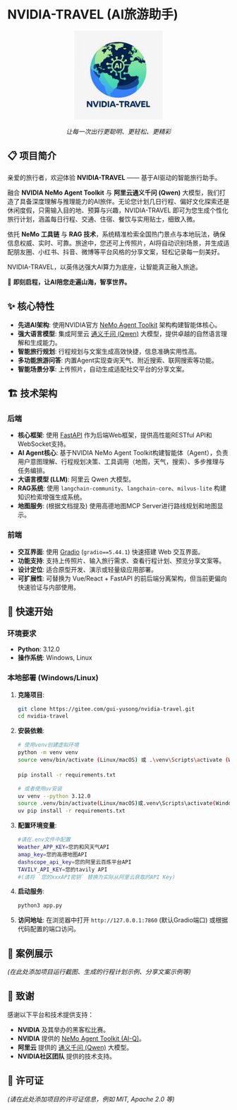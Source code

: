# NVIDIA-TRAVEL (AI旅游助手)

<div align="center">
  <img src="logo.jpg" alt="NVIDIA-TRAVEL Logo" width="200"/> <!-- Placeholder for logo -->
  <p><em>让每一次出行更聪明、更轻松、更精彩</em></p>
</div>

## 📋 项目简介

亲爱的旅行者，欢迎体验 **NVIDIA-TRAVEL** —— 基于AI驱动的智能旅行助手。

融合 **NVIDIA NeMo Agent Toolkit** 与 **阿里云通义千问 (Qwen)** 大模型，我们打造了具备深度理解与推理能力的AI旅伴。无论您计划几日行程、偏好文化探索还是休闲度假，只需输入目的地、预算与兴趣，NVIDIA-TRAVEL 即可为您生成个性化旅行计划，涵盖每日行程、交通、住宿、餐饮与实用贴士，细致入微。

依托 **NeMo 工具链** 与 **RAG 技术**，系统精准检索全国热门景点与本地玩法，确保信息权威、实时、可靠。旅途中，您还可上传照片，AI将自动识别场景，并生成适配朋友圈、小红书、抖音、微博等平台风格的分享文案，轻松记录每一刻美好。

NVIDIA-TRAVEL，以英伟达强大AI算力为底座，让智能真正融入旅途。

🚀 **即刻启程，让AI陪您走遍山海，智享世界。**

## ✨ 核心特性

*   **先进AI架构**: 使用NVIDIA官方 [NeMo Agent Toolkit](https://github.com/NVIDIA/NeMo) 架构构建智能体核心。
*   **强大语言模型**: 集成阿里云 [通义千问 (Qwen)](https://help.aliyun.com/zh/qwen/) 大模型，提供卓越的自然语言理解和生成能力。
*   **智能旅行规划**: 行程规划与文案生成高效快捷，信息准确实用性高。
*   **多功能旅游问答**: 内置Agent实现查询天气、附近搜索、联网搜索等功能。
*   **智能场景分享**: 上传照片，自动生成适配社交平台的分享文案。

## 🏗️ 技术架构

### 后端

*   **核心框架**: 使用 [FastAPI](https://fastapi.tiangolo.com/) 作为后端Web框架，提供高性能RESTful API和WebSocket支持。
*   **AI Agent核心**: 基于NVIDIA NeMo Agent Toolkit构建智能体（Agent），负责用户意图理解、行程规划决策、工具调用（地图，天气，搜索）、多步推理与任务编排。
*   **大语言模型 (LLM)**: 阿里云 Qwen 大模型。
*   **RAG系统**: 使用 `langchain-community`、`langchain-core`、`milvus-lite` 构建知识检索增强生成系统。
*   **地图服务**: (根据文档提及) 使用高德地图MCP Server进行路线规划和地图显示。

### 前端

*   **交互界面**: 使用 [Gradio](https://www.gradio.app/) (`gradio==5.44.1`) 快速搭建 Web 交互界面。
*   **功能支持**: 支持上传照片、输入旅行需求、查看行程计划、预览分享文案等。
*   **设计定位**: 适合原型开发、演示或轻量级应用部署。
*   **可扩展性**: 可替换为 Vue/React + FastAPI 的前后端分离架构，但当前更偏向快速验证与内部使用。

## 🚀 快速开始

### 环境要求

*   **Python**: 3.12.0
*   **操作系统**: Windows, Linux

### 本地部署 (Windows/Linux)

1.  **克隆项目**:
    ```bash
    git clone https://gitee.com/gui-yusong/nvidia-travel.git
    cd nvidia-travel
    ```

2.  **安装依赖**:
    ```bash
    # 使用venv创建虚拟环境
    python -m venv venv
    source venv/bin/activate (Linux/macOS) 或 .\venv\Scripts\activate (Windows)

    pip install -r requirements.txt
    ```
    ```bash
    # 或者使用uv安装
    uv venv --python 3.12.0
    source .venv/bin/activate(Linux/macOS)或.venv\Scripts\activate(Windows)
    uv pip install -r requirements.txt
    ```

3.  **配置环境变量**:
    ```bash
    #请在.env文件中配置
    Weather_APP_KEY=您的和风天气API
    amap_key=您的高德地图API
    dashscope_api_key=您的阿里云百炼平台API
    TAVILY_API_KEY=您的tavily API
    #(请将 `您的xxxAPI密钥` 替换为实际从阿里云获取的API Key)
    ```

4.  **启动服务**:
    ```bash
    python3 app.py
    ```

5.  **访问地址**:
    在浏览器中打开 `http://127.0.0.1:7860` (默认Gradio端口) 或根据代码配置的端口访问。

## 📸 案例展示

*(在此处添加项目运行截图、生成的行程计划示例、分享文案示例等)*

## 🙏 致谢

感谢以下平台和技术提供支持：

*   **NVIDIA** 及其举办的黑客松比赛。
*   **NVIDIA** 提供的 [NeMo Agent Toolkit (AI-Q)](https://github.com/NVIDIA/NeMo)。
*   **阿里云** 提供的 [通义千问 (Qwen)](https://help.aliyun.com/zh/qwen/) 大模型。
*   **NVIDIA社区团队** 提供的技术支持。

## 📄 许可证

*(请在此处添加项目的许可证信息，例如 MIT, Apache 2.0 等)*
